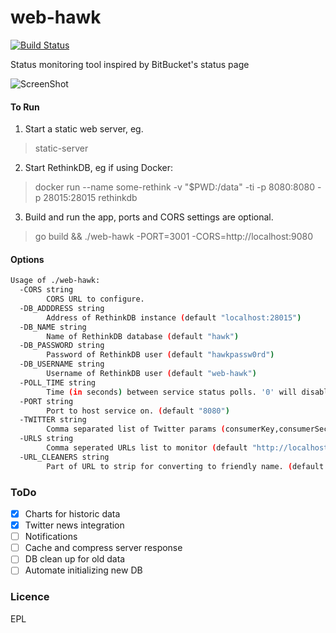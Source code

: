 # web-hawk
[![Build Status](https://travis-ci.org/icha024/web-hawk.svg?branch=master)](https://travis-ci.org/icha024/web-hawk)

Status monitoring tool inspired by BitBucket's status page

![ScreenShot](https://raw.github.com/icha024/web-hawk/master/webHawkScreenshot.png)


#### To Run
1. Start a static web server, eg.
> static-server

2. Start RethinkDB, eg if using Docker:
> docker run --name some-rethink -v "$PWD:/data" -ti -p 8080:8080 -p 28015:28015 rethinkdb

3. Build and run the app, ports and CORS settings are optional.
> go build && ./web-hawk -PORT=3001 -CORS=http://localhost:9080

#### Options
```bash
Usage of ./web-hawk:
  -CORS string
    	CORS URL to configure.
  -DB_ADDDRESS string
    	Address of RethinkDB instance (default "localhost:28015")
  -DB_NAME string
    	Name of RethinkDB database (default "hawk")
  -DB_PASSWORD string
    	Password of RethinkDB user (default "hawkpassw0rd")
  -DB_USERNAME string
    	Username of RethinkDB user (default "web-hawk")
  -POLL_TIME string
    	Time (in seconds) between service status polls. '0' will disable server from polling. (default "300")
  -PORT string
    	Port to host service on. (default "8080")
  -TWITTER string
    	Comma separated list of Twitter params (consumerKey,consumerSecret,accessToken,accessSecret,username)
  -URLS string
    	Comma seperated URLs list to monitor (default "http://localhost:7070/up, http://www.clianz.com/")
  -URL_CLEANERS string
    	Part of URL to strip for converting to friendly name. (default "http://, https://, www.")
```
### ToDo
- [X] Charts for historic data
- [X] Twitter news integration
- [ ] Notifications
- [ ] Cache and compress server response
- [ ] DB clean up for old data
- [ ] Automate initializing new DB

### Licence
EPL
